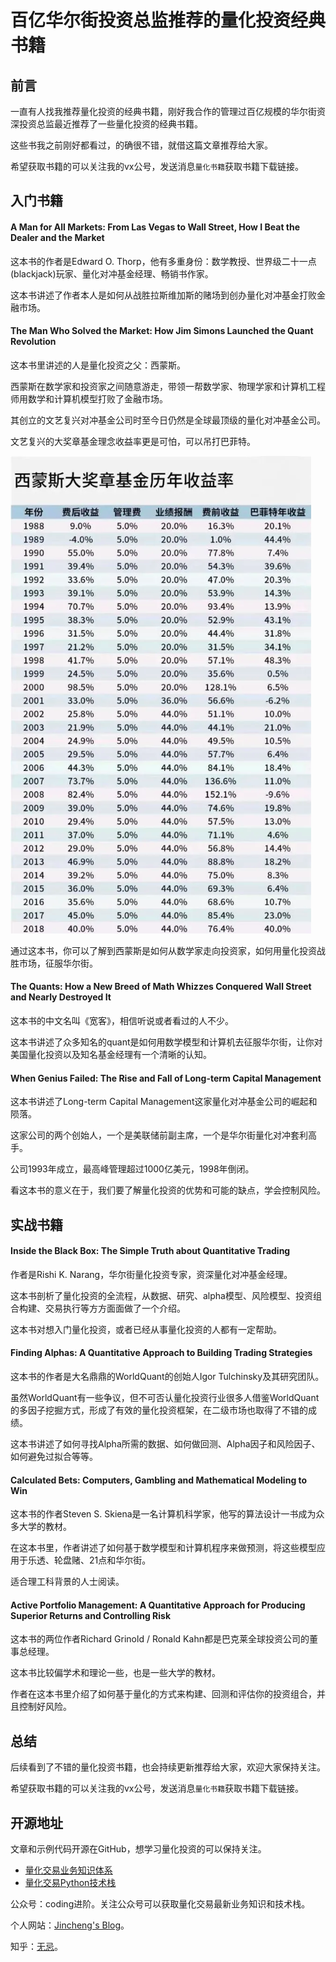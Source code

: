 # 百亿华尔街投资总监推荐的量化投资经典书籍

## 前言

一直有人找我推荐量化投资的经典书籍，刚好我合作的管理过百亿规模的华尔街资深投资总监最近推荐了一些量化投资的经典书籍。

这些书我之前刚好都看过，的确很不错，就借这篇文章推荐给大家。

希望获取书籍的可以关注我的vx公号，发送消息`量化书籍`获取书籍下载链接。



## 入门书籍

#### A Man for All Markets: From Las Vegas to Wall Street, How I Beat the Dealer and the Market

这本书的作者是Edward O. Thorp，他有多重身份：数学教授、世界级二十一点(blackjack)玩家、量化对冲基金经理、畅销书作家。

这本书讲述了作者本人是如何从战胜拉斯维加斯的赌场到创办量化对冲基金打败金融市场。



#### The Man Who Solved the Market: How Jim Simons Launched the Quant Revolution

这本书里讲述的人是量化投资之父：西蒙斯。

西蒙斯在数学家和投资家之间随意游走，带领一帮数学家、物理学家和计算机工程师用数学和计算机模型打败了金融市场。

其创立的文艺复兴对冲基金公司时至今日仍然是全球最顶级的量化对冲基金公司。

文艺复兴的大奖章基金理念收益率更是可怕，可以吊打巴菲特。

![](../img/simons.png) 

通过这本书，你可以了解到西蒙斯是如何从数学家走向投资家，如何用量化投资战胜市场，征服华尔街。



#### The Quants: How a New Breed of Math Whizzes Conquered Wall Street and Nearly Destroyed It

这本书的中文名叫《宽客》，相信听说或者看过的人不少。

这本书讲述了众多知名的quant是如何用数学模型和计算机去征服华尔街，让你对美国量化投资以及知名基金经理有一个清晰的认知。



#### When Genius Failed: The Rise and Fall of Long-term Capital Management

这本书讲述了Long-term Capital Management这家量化对冲基金公司的崛起和陨落。

这家公司的两个创始人，一个是美联储前副主席，一个是华尔街量化对冲套利高手。

公司1993年成立，最高峰管理超过1000亿美元，1998年倒闭。

看这本书的意义在于，我们要了解量化投资的优势和可能的缺点，学会控制风险。



## 实战书籍

#### Inside the Black Box: The Simple Truth about Quantitative Trading

作者是Rishi K. Narang，华尔街量化投资专家，资深量化对冲基金经理。

这本书剖析了量化投资的全流程，从数据、研究、alpha模型、风险模型、投资组合构建、交易执行等方方面面做了一个介绍。

这本书对想入门量化投资，或者已经从事量化投资的人都有一定帮助。



#### Finding Alphas: A Quantitative Approach to Building Trading Strategies

这本书的作者是大名鼎鼎的WorldQuant的创始人Igor Tulchinsky及其研究团队。

虽然WorldQuant有一些争议，但不可否认量化投资行业很多人借鉴WorldQuant的多因子挖掘方式，形成了有效的量化投资框架，在二级市场也取得了不错的成绩。

这本书讲述了如何寻找Alpha所需的数据、如何做回测、Alpha因子和风险因子、如何避免过拟合等等。



#### Calculated Bets: Computers, Gambling and Mathematical Modeling to Win

这本书的作者Steven S. Skiena是一名计算机科学家，他写的算法设计一书成为众多大学的教材。

在这本书里，作者讲述了如何基于数学模型和计算机程序来做预测，将这些模型应用于乐透、轮盘赌、21点和华尔街。

适合理工科背景的人士阅读。



#### Active Portfolio Management: A Quantitative Approach for Producing Superior Returns and Controlling Risk

这本书的两位作者Richard Grinold / Ronald Kahn都是巴克莱全球投资公司的董事总经理。

这本书比较偏学术和理论一些，也是一些大学的教材。

作者在这本书里介绍了如何基于量化的方式来构建、回测和评估你的投资组合，并且控制好风险。



## 总结

后续看到了不错的量化投资书籍，也会持续更新推荐给大家，欢迎大家保持关注。

希望获取书籍的可以关注我的vx公号，发送消息`量化书籍`获取书籍下载链接。



## 开源地址

文章和示例代码开源在GitHub，想学习量化投资的可以保持关注。

* [量化交易业务知识体系](https://github.com/jincheng9/finance_tutorial)
* [量化交易Python技术栈](https://github.com/jincheng9/python-tutorial)

公众号：coding进阶。关注公众号可以获取量化交易最新业务知识和技术栈。

个人网站：[Jincheng's Blog](https://jincheng9.github.io/)。

知乎：[无忌](https://www.zhihu.com/people/thucuhkwuji)。